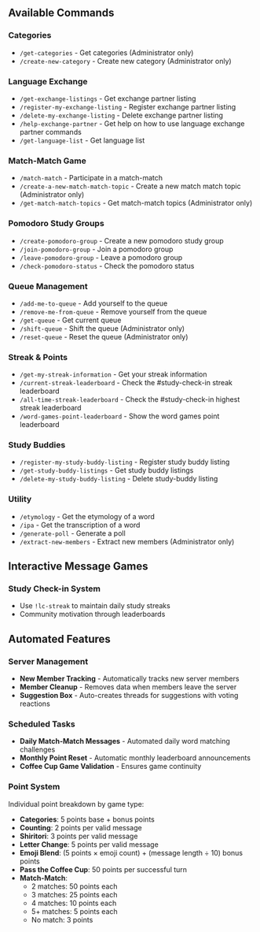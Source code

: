 ## Available Commands

### Categories

- `/get-categories` - Get categories (Administrator only)
- `/create-new-category` - Create new category (Administrator only)

### Language Exchange

- `/get-exchange-listings` - Get exchange partner listing
- `/register-my-exchange-listing` - Register exchange partner listing
- `/delete-my-exchange-listing` - Delete exchange partner listing
- `/help-exchange-partner` - Get help on how to use language exchange partner commands
- `/get-language-list` - Get language list

### Match-Match Game

- `/match-match` - Participate in a match-match
- `/create-a-new-match-match-topic` - Create a new match match topic (Administrator only)
- `/get-match-match-topics` - Get match-match topics (Administrator only)

### Pomodoro Study Groups

- `/create-pomodoro-group` - Create a new pomodoro study group
- `/join-pomodoro-group` - Join a pomodoro group
- `/leave-pomodoro-group` - Leave a pomodoro group
- `/check-pomodoro-status` - Check the pomodoro status

### Queue Management

- `/add-me-to-queue` - Add yourself to the queue
- `/remove-me-from-queue` - Remove yourself from the queue
- `/get-queue` - Get current queue
- `/shift-queue` - Shift the queue (Administrator only)
- `/reset-queue` - Reset the queue (Administrator only)

### Streak & Points

- `/get-my-streak-information` - Get your streak information
- `/current-streak-leaderboard` - Check the #study-check-in streak leaderboard
- `/all-time-streak-leaderboard` - Check the #study-check-in highest streak leaderboard
- `/word-games-point-leaderboard` - Show the word games point leaderboard

### Study Buddies

- `/register-my-study-buddy-listing` - Register study buddy listing
- `/get-study-buddy-listings` - Get study buddy listings
- `/delete-my-study-buddy-listing` - Delete study-buddy listing

### Utility

- `/etymology` - Get the etymology of a word
- `/ipa` - Get the transcription of a word
- `/generate-poll` - Generate a poll
- `/extract-new-members` - Extract new members (Administrator only)

## Interactive Message Games

### Study Check-in System

- Use `!lc-streak` to maintain daily study streaks
- Community motivation through leaderboards

## Automated Features

### Server Management

- **New Member Tracking** - Automatically tracks new server members
- **Member Cleanup** - Removes data when members leave the server
- **Suggestion Box** - Auto-creates threads for suggestions with voting reactions

### Scheduled Tasks

- **Daily Match-Match Messages** - Automated daily word matching challenges
- **Monthly Point Reset** - Automatic monthly leaderboard announcements
- **Coffee Cup Game Validation** - Ensures game continuity

### Point System

Individual point breakdown by game type:

- **Categories**: 5 points base + bonus points
- **Counting**: 2 points per valid message
- **Shiritori**: 3 points per valid message
- **Letter Change**: 5 points per valid message
- **Emoji Blend**: (5 points × emoji count) + (message length ÷ 10) bonus points
- **Pass the Coffee Cup**: 50 points per successful turn
- **Match-Match**:
  - 2 matches: 50 points each
  - 3 matches: 25 points each
  - 4 matches: 10 points each
  - 5+ matches: 5 points each
  - No match: 3 points

